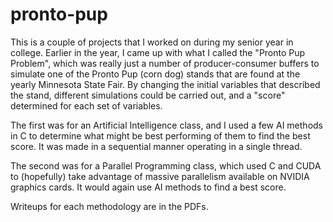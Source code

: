 # pronto-pup
This is a couple of projects that I worked on during my senior year in college. Earlier in the year, I came up with what I called the "Pronto Pup Problem", which was really just a number of producer-consumer buffers to simulate one of the Pronto Pup (corn dog) stands that are found at the yearly Minnesota State Fair. By changing the initial variables that described the stand, different simulations could be carried out, and a "score" determined for each set of variables.

The first was for an Artificial Intelligence class, and I used a few AI methods in C to determine what might be best performing of them to find the best score. It was made in a sequential manner operating in a single thread.

The second was for a Parallel Programming class, which used C and CUDA to (hopefully) take advantage of massive parallelism available on NVIDIA graphics cards. It would again use AI methods to find a best score.

Writeups for each methodology are in the PDFs.
